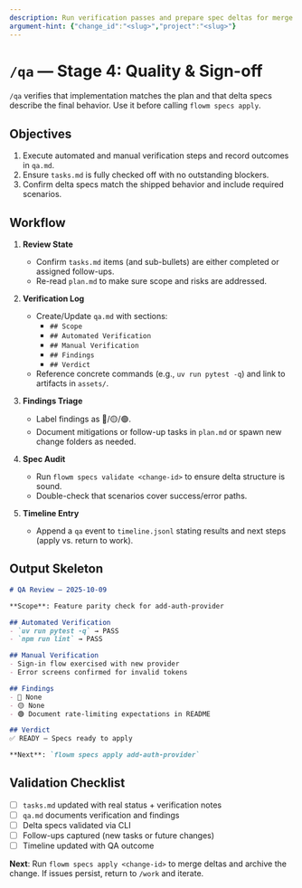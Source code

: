 ```yaml
---
description: Run verification passes and prepare spec deltas for merge
argument-hint: {"change_id":"<slug>","project":"<slug>"}
---
```


# `/qa` — Stage 4: Quality & Sign-off

`/qa` verifies that implementation matches the plan and that delta specs describe the final behavior. Use it before calling `flowm specs apply`.

## Objectives

1. Execute automated and manual verification steps and record outcomes in `qa.md`.
2. Ensure `tasks.md` is fully checked off with no outstanding blockers.
3. Confirm delta specs match the shipped behavior and include required scenarios.

## Workflow

1. **Review State**
   - Confirm `tasks.md` items (and sub-bullets) are either completed or assigned follow-ups.
   - Re-read `plan.md` to make sure scope and risks are addressed.

2. **Verification Log**
   - Create/Update `qa.md` with sections:
     - `## Scope`
     - `## Automated Verification`
     - `## Manual Verification`
     - `## Findings`
     - `## Verdict`
   - Reference concrete commands (e.g., `uv run pytest -q`) and link to artifacts in `assets/`.

3. **Findings Triage**
   - Label findings as 🔴/🟡/🟢.
   - Document mitigations or follow-up tasks in `plan.md` or spawn new change folders as needed.

4. **Spec Audit**
   - Run `flowm specs validate <change-id>` to ensure delta structure is sound.
   - Double-check that scenarios cover success/error paths.

5. **Timeline Entry**
   - Append a `qa` event to `timeline.jsonl` stating results and next steps (apply vs. return to work).

## Output Skeleton

```markdown
# QA Review — 2025-10-09

**Scope**: Feature parity check for add-auth-provider

## Automated Verification
- `uv run pytest -q` → PASS
- `npm run lint` → PASS

## Manual Verification
- Sign-in flow exercised with new provider
- Error screens confirmed for invalid tokens

## Findings
- 🔴 None
- 🟡 None
- 🟢 Document rate-limiting expectations in README

## Verdict
✅ READY — Specs ready to apply

**Next**: `flowm specs apply add-auth-provider`
```

## Validation Checklist

- [ ] `tasks.md` updated with real status + verification notes
- [ ] `qa.md` documents verification and findings
- [ ] Delta specs validated via CLI
- [ ] Follow-ups captured (new tasks or future changes)
- [ ] Timeline updated with QA outcome

**Next**: Run `flowm specs apply <change-id>` to merge deltas and archive the change. If issues persist, return to `/work` and iterate.
